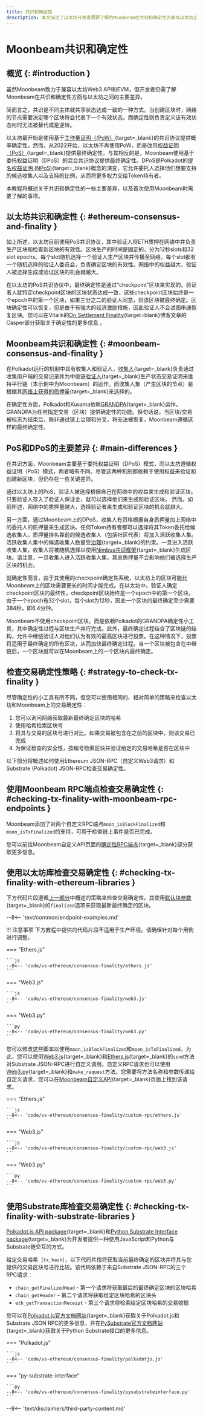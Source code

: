 ```yaml
---
title: 共识和确定性
description: 本文描述了以太坊开发者需要了解的Moonbeam在共识和确定性方面与以太坊之间的主要差异
---
```


# Moonbeam共识和确定性

## 概览 {: #introduction }

虽然Moonbeam致力于兼容以太坊Web3 API和EVM，但开发者仍需了解Moonbeam在共识和确定性方面与以太坊之间的主要差异。

简而言之，共识是不同主体就共享状态达成一致的一种方式。当创建区块时，网络的节点需要决定哪个区块将会代表下一个有效状态。而确定性则负责定义该有效状态何时无法被替代或是逆转。

以太坊最开始是使用基于[工作量证明（(PoW）](https://ethereum.org/en/developers/docs/consensus-mechanisms/pow/){target=_blank}的共识协议提供概率确定性。然而，从2022开始，以太坊不再使用PoW，而是改用[权益证明（PoS）](https://ethereum.org/en/developers/docs/consensus-mechanisms/pos/){target=_blank}提供最终确定性。与其相反的是，Moonbeam使用基于委托权益证明（DPoS）的混合共识协议提供最终确定性。DPoS是Polkadot的[提名权益证明 (NPoS)](https://wiki.polkadot.network/docs/learn-consensus){target=_blank}概念的演变，它允许委托人选择他们想要支持的候选收集人以及支持的比例，从而将更多权力交给Token持有者。

本教程将概述关于共识和确定性的一些主要差异，以及首次使用Moonbeam时需要了解的事项。

## 以太坊共识和确定性 {: #ethereum-consensus-and-finality }

如上所述，以太坊目前使用PoS共识协议，其中验证人将ETH质押在网络中并负责生产区块和检查新区块的有效性。区块生产的时间是固定的，分为12秒slots和32 slot epochs。每个slot随机选择一个验证人生产区块并传播至网络。每个slot都有一个随机选择的验证人委员会，负责确定区块的有效性。网络中的权益越大，验证人被选择生成或验证区块的机会就越大。

在以太坊的PoS共识协议中，最终确定性是通过“checkpoint”区块来实现的。验证者人就特定checkpoint区块的区块状态达成一致，这些checkpoint区块始终是一个epoch中的第一个区块，如果三分之二的验证人同意，则该区块被最终确定。区块确定性可以恢复，但是由于有强大的经济激励措施，因此验证人不会试图串通恢复区块。您可以在Vitalik的[On Settlement Finality](https://blog.ethereum.org/2016/05/09/on-settlement-finality/){target=blank}博客文章的Casper部分获取关于确定性的更多信息 。

## Moonbeam共识和确定性 {: #moonbeam-consensus-and-finality }

在Polkadot运行的机制中具有收集人和验证人，[收集人](https://wiki.polkadot.network/docs/en/learn-collator){target=_blank}负责通过收集用户端的交易记录并为中继链[验证人](https://wiki.polkadot.network/docs/en/learn-validator){target=_blank}生产状态交易证明来维持平行链（本示例中为Moonbeam）的运作。而收集人集（产生区块的节点）是根据其[网络上获得的质押量](/learn/features/consensus/){target=_blank}来选择的。

在确定性方面，Polkadot和Kusama依赖[GRANDPA](https://wiki.polkadot.network/docs/learn-consensus#finality-gadget-grandpa){target=_blank}运作。GRANDPA为任何指定交易（区块）提供确定性的功能。换句话说，当区块/交易被标志为结束后，除非通过链上治理和分叉，将无法被恢复。Moonbeam遵循这样的最终确定性。

## PoS和DPoS的主要差异 {: #main-differences }

在共识方面，Moonbeam主要基于委托权益证明（DPoS）模式，而以太坊遵循权益证明（PoS）模式，两者略有不同。尽管这两种机制都依赖于使用权益来验证和创建新区块，但仍存在一些关键差异。

通过以太坊上的PoS，验证人被选择根据自己在网络中的权益来生成和验证区块。只要验证人存入了验证人保证金，就可以选择他们来生成和验证区块。 然而，如前所述，网络中的质押量越大，选择验证者来生成和验证区块的机会就越大。

另一方面，通过Moonbeam上的DPoS，收集人有资格根据自身质押量加上网络中的委托人的质押量来生成区块。任何Token持有者都可以选择将其Token委托给候选收集人。质押量排名靠前的候选收集人（包括社区代表）将加入活跃收集人集。活跃收集人集中的候选收集人数量受[治理](/learn/features/governance){target=_blank}的约束。一旦进入活跃收集人集，收集人将被随机选择以使用[Nimbus共识框架](/learn/features/consensus/){target=_blank}生成区块。请注意，一旦收集人进入活跃收集人集，其总质押量不会影响他们被选择生产区块的机会。

就确定性而言，由于其使用的checkpoint确定性系统，以太坊上的区块可能比Moonbeam上的区块需要更长的时间才能完成。在以太坊中，验证人确定checkpoint区块的最终性，checkpoint区块始终是一个epoch中的第一个区块。由于一个epoch有32个slot，每个slot为12秒，因此一个区块的最终确定至少需要384秒，即6.4分钟。

Moonbeam不使用checkpoint区块，而是依赖Polkadot的GRANDPA确定性小工具，其中确定性过程与区块生产并行完成。此外，最终确定过程结合了区块链的结构，允许中继链验证人对他们认为有效的最高区块进行投票。在这种情况下，投票将适用于最终确定的所有区块，从而加快最终确定过程。当一个区块被包含在中继链后，一个区块就可以在Moonbeam上的一个区块内最终确定。

## 检查交易确定性策略 {: #strategy-to-check-tx-finality }

尽管确定性的小工具有所不同，但您可以使用相同的、相对简单的策略来检查以太坊和Moonbeam上的交易确定性：

 1. 您可以询问网络获取最新最终确定区块的哈希
 2. 使用哈希检索区块号
 3. 将其与交易的区块号进行对比。如果交易被包含在之前的区块中，则该交易已完成
 4. 为保证检查的安全性，按编号检索区块并验证给定的交易哈希是否在区块中

以下部分将概述如何使用Ethereum JSON-RPC（自定义Web3请求）和Substrate (Polkadot) JSON-RPC检查交易确定性。

## 使用Moonbeam RPC端点检查交易确定性 {: #checking-tx-finality-with-moonbeam-rpc-endpoints }

Moonbeam添加了对两个自定义RPC端点`moon_isBlockFinalized`和`moon_isTxFinalized`的支持，可用于检查链上事件是否已完成。

您可以前往Moonbeam自定义API页面的[确定性RPC端点](/builders/build/moonbeam-custom-api#finality-rpc-endpoints){target=_blank}部分获取更多信息。

## 使用以太坊库检查交易确定性 {: #checking-tx-finality-with-ethereum-libraries }

下方代码片段遵循[上一部分](#strategy-to-check-tx-finality)中概述的策略来检查交易确定性。其使用[默认块参数](https://ethereum.org/en/developers/docs/apis/json-rpc/#default-block){target=_blank}的`finalized`选项来获取最新最终确定的区块。

--8<-- 'text/common/endpoint-examples.md'

!!! 注意事项
    下方教程中提供的代码片段不适用于生产环境。请确保针对每个用例进行调整。

=== "Ethers.js"

    ```js
    --8<-- 'code/vs-ethereum/consensus-finality/ethers.js'
    ```

=== "Web3.js"

    ```js
    --8<-- 'code/vs-ethereum/consensus-finality/web3.js'
    ```

=== "Web3.py"

    ```py
    --8<-- 'code/vs-ethereum/consensus-finality/web3.py'
    ```

您可以修改这些脚本以使用`moon_isBlockFinalized`和`moon_isTxFinalized`。为此，您可以使用[Web3.js](https://web3js.readthedocs.io/){target=_blank}和[Ethers.js](https://docs.ethers.io/){target=_blank}的`send`方法对Substrate JSON-RPC进行自定义调用。自定义RPC请求也可以使用 [Web3.py](https://web3py.readthedocs.io/){target=_blank}和`make_request`方法。您需要将方法名称和参数传递给自定义请求，您可以在[Moonbeam自定义API](/builders/build/moonbeam-custom-api/){target=_blank}页面上找到该请求。

=== "Ethers.js"

    ```js
    --8<-- 'code/vs-ethereum/consensus-finality/custom-rpc/ethers.js'
    ```

=== "Web3.js"

    ```js
    --8<-- 'code/vs-ethereum/consensus-finality/custom-rpc/web3.js'
    ```

=== "Web3.py"

    ```py
    --8<-- 'code/vs-ethereum/consensus-finality/custom-rpc/web3.py'
    ```

## 使用Substrate库检查交易确定性 {: #checking-tx-finality-with-substrate-libraries }

[Polkadot.js API package](/builders/build/substrate-api/polkadot-js-api){target=_blank}和[Python Substrate Interface package](/builders/build/substrate-api/py-substrate-interface){target=_blank}为开发者提供一种使用JavaScript和Python与Substrate链交互的方式。

给定交易哈希（`tx_hash`），以下代码片段将获取当前最终确定的区块并将其与您提供的交易区块号进行比较。该代码依赖于来自Substrate JSON-RPC的三个RPC请求：

- `chain_getFinalizedHead` - 第一个请求将获取最后的最终确定区块的区块哈希
- `chain_getHeader` - 第二个请求将获取给定区块哈希的区块头
- `eth_getTransactionReceipt` - 第三个请求将检索给定区块哈希的交易收据

您可以在[Polkadot.js官方文档网站](https://polkadot.js.org/docs/substrate/rpc){target=_blank}获取关于Polkadot.js和Substrate JSON RPC的更多信息，并在[PySubstrate官方文档网站](https://polkascan.github.io/py-substrate-interface/){target=_blank}获取关于Python Substrate接口的更多信息。

=== "Polkadot.js"

    ```js
    --8<-- 'code/vs-ethereum/consensus-finality/polkadotjs.js'
    ```

=== "py-substrate-interface"

    ```py
    --8<-- 'code/vs-ethereum/consensus-finality/pysubstrateinterface.py'
    ```

--8<-- 'text/disclaimers/third-party-content.md'
